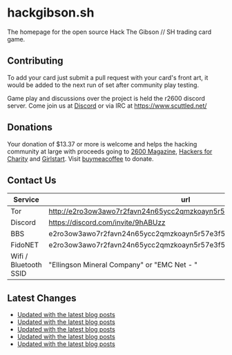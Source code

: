 # hackgibson.sh
The homepage for the open source Hack The Gibson // SH trading card game.


## Contributing

To add your card just submit a pull request with your card's front art, it would be added to the next run of set after community play testing.

Game play and discussions over the project is held the r2600 discord server. Come join us at [Discord](https://discord.com/invite/9hABUzz) or via IRC at https://www.scuttled.net/


## Donations

Your donation of $13.37 or more is welcome and helps the hacking community at large with proceeds going to [2600 Magazine](https://2600.com/), [Hackers for Charity](https://hackersforcharity.org) and [Girlstart](https://girlstart.org).  Visit [buymeacoffee](https://www.buymeacoffee.com/hackgibson.sh) to donate.


## Contact Us

Service | url
-|-
Tor | http://e2ro3ow3awo7r2favn24n65ycc2qmzkoayn5r57e3f56nvjwdcgg32ad.onion
Discord | https://discord.com/invite/9hABUzz
BBS | e2ro3ow3awo7r2favn24n65ycc2qmzkoayn5r57e3f56nvjwdcgg32ad.onion:23
FidoNET | e2ro3ow3awo7r2favn24n65ycc2qmzkoayn5r57e3f56nvjwdcgg32ad.onion:24554
Wifi / Bluetooth SSID | "Ellingson Mineral Company" or "EMC Net - <fidonet address>"

## Latest Changes
<!-- BLOG-POST-LIST:START -->
- [Updated with the latest blog posts](https://github.com/DFW2600/hackgibson.sh/commit/569c3e877668f9a4cd26b7aab85ef873689a8b2c)
- [Updated with the latest blog posts](https://github.com/DFW2600/hackgibson.sh/commit/b45496c9506024a8f10bb9237c1d0ad2ae1a02a6)
- [Updated with the latest blog posts](https://github.com/DFW2600/hackgibson.sh/commit/4e6cfdba16dd485b4c1eebf3b3456ee560bfbcc5)
- [Updated with the latest blog posts](https://github.com/DFW2600/hackgibson.sh/commit/6f57ade0b701647fcf45b4b92fd0108e57db9365)
- [Updated with the latest blog posts](https://github.com/DFW2600/hackgibson.sh/commit/c98f61876ae786b3345858f3b780799d576132cc)
<!-- BLOG-POST-LIST:END -->
